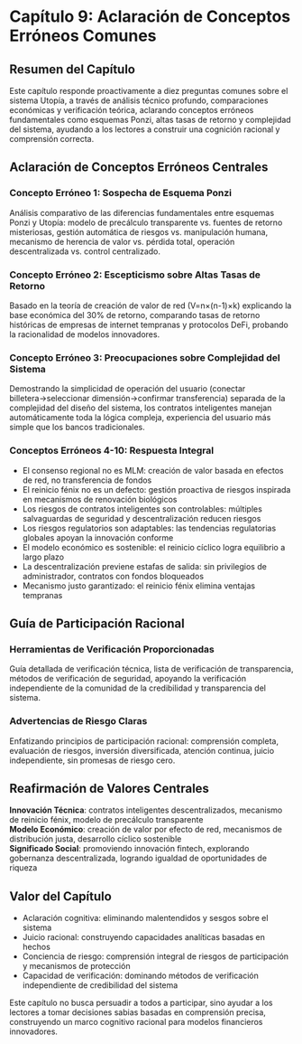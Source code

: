 # Capítulo 9: Aclaración de Conceptos Erróneos Comunes

## Resumen del Capítulo

Este capítulo responde proactivamente a diez preguntas comunes sobre el sistema Utopía, a través de análisis técnico profundo, comparaciones económicas y verificación teórica, aclarando conceptos erróneos fundamentales como esquemas Ponzi, altas tasas de retorno y complejidad del sistema, ayudando a los lectores a construir una cognición racional y comprensión correcta.

## Aclaración de Conceptos Erróneos Centrales

### Concepto Erróneo 1: Sospecha de Esquema Ponzi

Análisis comparativo de las diferencias fundamentales entre esquemas Ponzi y Utopía: modelo de precálculo transparente vs. fuentes de retorno misteriosas, gestión automática de riesgos vs. manipulación humana, mecanismo de herencia de valor vs. pérdida total, operación descentralizada vs. control centralizado.

### Concepto Erróneo 2: Escepticismo sobre Altas Tasas de Retorno

Basado en la teoría de creación de valor de red (V=n×(n-1)×k) explicando la base económica del 30% de retorno, comparando tasas de retorno históricas de empresas de internet tempranas y protocolos DeFi, probando la racionalidad de modelos innovadores.

### Concepto Erróneo 3: Preocupaciones sobre Complejidad del Sistema

Demostrando la simplicidad de operación del usuario (conectar billetera→seleccionar dimensión→confirmar transferencia) separada de la complejidad del diseño del sistema, los contratos inteligentes manejan automáticamente toda la lógica compleja, experiencia del usuario más simple que los bancos tradicionales.

### Conceptos Erróneos 4-10: Respuesta Integral

- El consenso regional no es MLM: creación de valor basada en efectos de red, no transferencia de fondos
- El reinicio fénix no es un defecto: gestión proactiva de riesgos inspirada en mecanismos de renovación biológicos
- Los riesgos de contratos inteligentes son controlables: múltiples salvaguardas de seguridad y descentralización reducen riesgos
- Los riesgos regulatorios son adaptables: las tendencias regulatorias globales apoyan la innovación conforme
- El modelo económico es sostenible: el reinicio cíclico logra equilibrio a largo plazo
- La descentralización previene estafas de salida: sin privilegios de administrador, contratos con fondos bloqueados
- Mecanismo justo garantizado: el reinicio fénix elimina ventajas tempranas

## Guía de Participación Racional

### Herramientas de Verificación Proporcionadas

Guía detallada de verificación técnica, lista de verificación de transparencia, métodos de verificación de seguridad, apoyando la verificación independiente de la comunidad de la credibilidad y transparencia del sistema.

### Advertencias de Riesgo Claras

Enfatizando principios de participación racional: comprensión completa, evaluación de riesgos, inversión diversificada, atención continua, juicio independiente, sin promesas de riesgo cero.

## Reafirmación de Valores Centrales

**Innovación Técnica**: contratos inteligentes descentralizados, mecanismo de reinicio fénix, modelo de precálculo transparente  
**Modelo Económico**: creación de valor por efecto de red, mecanismos de distribución justa, desarrollo cíclico sostenible  
**Significado Social**: promoviendo innovación fintech, explorando gobernanza descentralizada, logrando igualdad de oportunidades de riqueza

## Valor del Capítulo

- Aclaración cognitiva: eliminando malentendidos y sesgos sobre el sistema
- Juicio racional: construyendo capacidades analíticas basadas en hechos
- Conciencia de riesgo: comprensión integral de riesgos de participación y mecanismos de protección
- Capacidad de verificación: dominando métodos de verificación independiente de credibilidad del sistema

Este capítulo no busca persuadir a todos a participar, sino ayudar a los lectores a tomar decisiones sabias basadas en comprensión precisa, construyendo un marco cognitivo racional para modelos financieros innovadores.